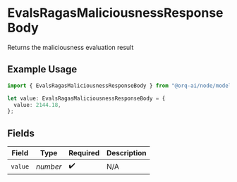 # EvalsRagasMaliciousnessResponseBody

Returns the maliciousness evaluation result

## Example Usage

```typescript
import { EvalsRagasMaliciousnessResponseBody } from "@orq-ai/node/models/operations";

let value: EvalsRagasMaliciousnessResponseBody = {
  value: 2144.18,
};
```

## Fields

| Field              | Type               | Required           | Description        |
| ------------------ | ------------------ | ------------------ | ------------------ |
| `value`            | *number*           | :heavy_check_mark: | N/A                |